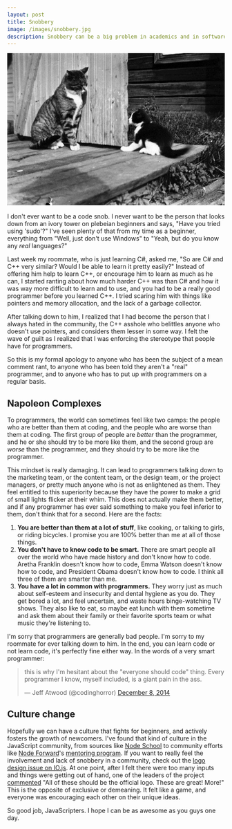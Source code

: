 ```yaml
---
layout: post
title: Snobbery
image: /images/snobbery.jpg
description: Snobbery can be a big problem in academics and in software development. This is my story about fighting snobbery.
---
```


![](/images/snobbery.jpg)

I don't ever want to be a code snob. I never want to be the person that looks down from an ivory tower on plebeian beginners and says, "Have you tried using 'sudo'?" I've seen plenty of that from my time as a beginner, everything from "Well, just don't use Windows" to "Yeah, but do you know any *real* languages?"

Last week my roommate, who is just learning C#, asked me, "So are C# and C++ very similar? Would I be able to learn it pretty easily?" Instead of offering him help to learn C++, or encourage him to learn as much as he can, I started ranting about how much harder C++ was than C# and how it was way more difficult to learn and to use, and you had to be a really good programmer before you learned C++. I tried scaring him with things like pointers and memory allocation, and the lack of a garbage collector.

After talking down to him, I realized that I had become the person that I always hated in the community, the C++ asshole who belittles anyone who doesn't use pointers, and considers them lesser in some way. I felt the wave of guilt as I realized that I was enforcing the stereotype that people have for programmers.

So this is my formal apology to anyone who has been the subject of a mean comment rant, to anyone who has been told they aren't a "real" programmer, and to anyone who has to put up with programmers on a regular basis.

## Napoleon Complexes

To programmers, the world can sometimes feel like two camps: the people who are better than them at coding, and the people who are worse than them at coding. The first group of people are *better* than the programmer, and he or she should try to be more like them, and the second group are *worse* than the programmer, and they should try to be more like the programmer.

This mindset is really damaging. It can lead to programmers talking down to the marketing team, or the content team, or the design team, or the project managers, or pretty much anyone who is not as enlightened as them. They feel entitled to this superiority because they have the power to make a grid of small lights flicker at their whim. This does not actually make them better, and if any programmer has ever said something to make you feel inferior to them, don't think that for a second. Here are the facts:

1. **You are better than them at a lot of stuff**, like cooking, or talking to girls, or riding bicycles. I promise you are 100% better than me at all of those things.
2. **You don't have to know code to be smart.** There are smart people all over the world who have made history and don't know how to code. Aretha Franklin doesn't know how to code, Emma Watson doesn't know how to code, and President Obama doesn't know how to code. I think all three of them are smarter than me.
3. **You have a lot in common with programmers.** They worry just as much about self-esteem and insecurity and dental hygiene as you do. They get bored a lot, and feel uncertain, and waste hours binge-watching TV shows. They also like to eat, so maybe eat lunch with them sometime and ask them about their family or their favorite sports team or what music they're listening to.

I'm sorry that programmers are generally bad people. I'm sorry to my roommate for ever talking down to him. In the end, you can learn code or not learn code, it's perfectly fine either way. In the words of a very smart programmer:

<blockquote class="twitter-tweet" lang="en"><p>this is why I&#39;m hesitant about the &quot;everyone should code&quot; thing. Every programmer I know, myself included, is a giant pain in the ass.</p>&mdash; Jeff Atwood (@codinghorror) <a href="https://twitter.com/codinghorror/status/541839452914847744">December 8, 2014</a></blockquote>
<script async src="//platform.twitter.com/widgets.js" charset="utf-8"></script>

## Culture change

Hopefully we can have a culture that fights for beginners, and actively fosters the growth of newcomers. I've found that kind of culture in the JavaScript community, from sources like [Node School](http://nodeschool.io/) to community efforts like [Node Forward](http://nodeforward.org/)'s [mentoring program](https://github.com/node-forward/mentors). If you want to really feel the involvement and lack of snobbery in a community, check out the [logo design issue on IO.js](https://github.com/iojs/io.js/issues/37). At one point, after I felt there were too many inputs and things were getting out of hand, one of the leaders of the project [commented](https://github.com/iojs/io.js/issues/37#issuecomment-65692757) "All of these should be the official logo. These are great! More!" This is the opposite of exclusive or demeaning. It felt like a game, and everyone was encouraging each other on their unique ideas.

So good job, JavaScripters. I hope I can be as awesome as you guys one day.